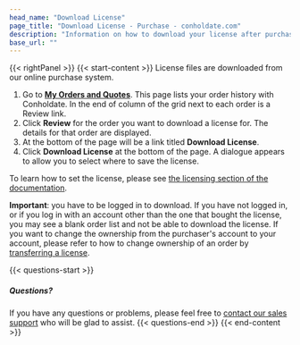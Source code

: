 ```yaml
---
head_name: "Download License"
page_title: "Download License - Purchase - conholdate.com"
description: "Information on how to download your license after purchase."
base_url: ""
---
```

{{< rightPanel >}}
{{< start-content >}}
License files are downloaded from our online purchase system.

1. Go to [**My Orders and Quotes**](https://purchase.conholdate.com/orders).
This page lists your order history with Conholdate. In the end of column of the grid next to each order is a Review link.
2. Click **Review** for the order you want to download a license for.
The details for that order are displayed.
3. At the bottom of the page will be a link titled **Download License**.
4. Click **Download License** at the bottom of the page.
A dialogue appears to allow you to select where to save the license.

To learn how to set the license, please see [the licensing section of the documentation](/use-license).

**Important**: you have to be logged in to download. If you have not logged in, or if you log in with an account other than the one that bought the license, you may see a blank order list and not be able to download the license. If you want to change the ownership from the purchaser's account to your account, please refer to how to change ownership of an order by [transferring a license](/transfer-license-ownership).

{{< questions-start >}}
##### Questions?
If you have any questions or problems, please feel free to [contact our sales support](https://about.conholdate.com/contact/) who will be glad to assist.
{{< questions-end >}}
{{< end-content >}}